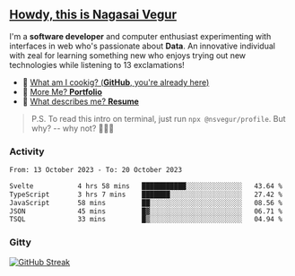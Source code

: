 
## [Howdy, this is Nagasai Vegur](https://nsvegur.me/)

I'm a **software developer** and computer enthusiast experimenting with interfaces in web who's passionate about **Data**. An innovative individual with zeal for learning something new who enjoys trying out new technologies while listening to 13 exclamations!

- 🍔 [What am I cookig? (**GitHub**, you're already here)](https://github.com/NSVEGUR)
- 👻 [More Me? **Portfolio**](https://nsvegur.me/)
- 🔭 [What describes me? **Resume**](https://nsvegur.me/resume)

> P.S. To read this intro on terminal, just run `npx @nsvegur/profile`. But why? -- why not? 🤷🏻‍♂️

### Activity

<!--START_SECTION:waka-->

```txt
From: 13 October 2023 - To: 20 October 2023

Svelte           4 hrs 58 mins   ███████████░░░░░░░░░░░░░░   43.64 %
TypeScript       3 hrs 7 mins    ███████░░░░░░░░░░░░░░░░░░   27.42 %
JavaScript       58 mins         ██░░░░░░░░░░░░░░░░░░░░░░░   08.56 %
JSON             45 mins         █▓░░░░░░░░░░░░░░░░░░░░░░░   06.71 %
TSQL             33 mins         █▒░░░░░░░░░░░░░░░░░░░░░░░   04.94 %
```

<!--END_SECTION:waka-->

### Gitty

[![GitHub Streak](http://github-profile-summary-cards.vercel.app/api/cards/profile-details?username=NSVEGUR&theme=github_dark)]('https://github.com/NSVEGUR')

